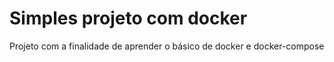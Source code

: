 # Simples projeto com docker

Projeto com a finalidade de aprender o básico de docker e docker-compose